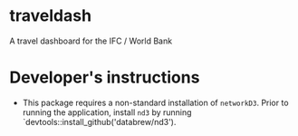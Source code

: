 # traveldash
A travel dashboard for the IFC / World Bank

# Developer's instructions

- This package requires a non-standard installation of `networkD3`. Prior to running the application, install `nd3` by running `devtools::install_github('databrew/nd3').